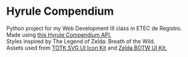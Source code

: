 # Hyrule Compendium

Python project for my Web Development III class in ETEC de Registro.<br>
Made using <a href='https://gadhagod.github.io/Hyrule-Compendium-API/#/'>this Hyrule Compendium API.</a><br>
Styles inspired by The Legend of Zelda: Breath of the Wild.<br>
Assets used from <a href='https://www.figma.com/community/file/1255259745702285104'>TOTK SVG UI Icon Kit<a/> and <a href='https://www.figma.com/community/file/965825767811358609'>Zelda BOTW UI Kit.</a>
